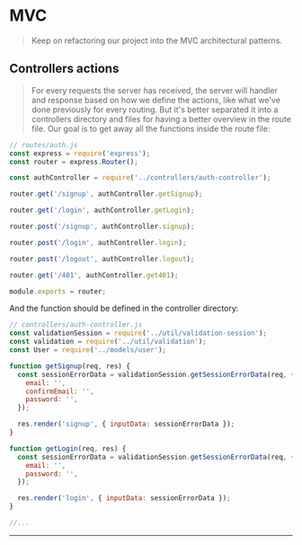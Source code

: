 # MVC
> Keep on refactoring our project into the MVC architectural patterns.

## Controllers actions
> For every requests the server has received, the server will handler and response based on how we define the actions, like what we've done previously for every routing.
But it's better separated it into a controllers directory and files for having a better overview in the route file.
Our goal is to get away all the functions inside the route file:
```js
// routes/auth.js
const express = require('express');
const router = express.Router();

const authController = require('../controllers/auth-controller');

router.get('/signup', authController.getSignup);

router.get('/login', authController.getLogin);

router.post('/signup', authController.signup);

router.post('/login', authController.login);

router.post('/logout', authController.logout);

router.get('/401', authController.get401);

module.exports = router;
```
And the function should be defined in the controller directory:
```js
// controllers/auth-controller.js
const validationSession = require('../util/validation-session');
const validation = require('../util/validation');
const User = require('../models/user');

function getSignup(req, res) {
  const sessionErrorData = validationSession.getSessionErrorData(req, {
    email: '',
    confirmEmail: '',
    password: '',
  });

  res.render('signup', { inputData: sessionErrorData });
}

function getLogin(req, res) {
  const sessionErrorData = validationSession.getSessionErrorData(req, {
    email: '',
    password: '',
  });

  res.render('login', { inputData: sessionErrorData });
}

//...
```

---
